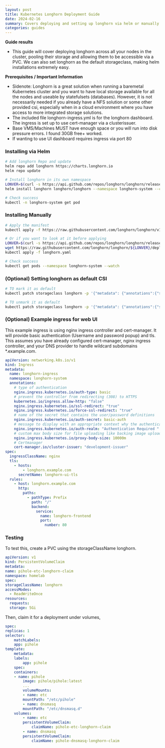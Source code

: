 ```yaml
---
layout: post
title: Kubernetes Longhorn Deployment Guide
date: 2024-02-16
summary: Covers deploying and setting up longhorn via helm or manually
categories: guides
---
```


**Guide results**

- This guide will cover deploying longhorn across all your nodes in the cluster, pooling their storage and allowing them to be accessible via a PVC. We can also set longhorn as the default storageclass, making helm installations extremely easy.

**Prerequisites / Important Information**

- Sidenote: Longhorn is a great solution when running a baremetal Kubernetes cluster and you want to have local storage available for all the nodes and useable by statefulsets (databases). However, it is not necessarily needed if you already have a NFS solution or some other provided csi, especially when in a cloud environment where you have access to more integrated storage solutions.
- The included file longhorn-ingress.yml is for the longhorn dashboard. The ingress is set up to use cert-manager via a clusterissuer.
- Base VMS/Machines MUST have enough space or you will run into disk pressure errors. I found 30GB free+ worked.
- If wanting to use UI dashboard requires ingress via port 80

### Installing via Helm

```bash
# Add longhorn Repo and update
helm repo add longhorn https://charts.longhorn.io
helm repo update

# Install longhorn in its own namespace
LONVER=$(curl -s https://api.github.com/repos/longhorn/longhorn/releases/latest|grep tag_name|cut -d '"' -f 4)
helm install longhorn longhorn/longhorn --namespace longhorn-system --create-namespace --version $LONVER

# Check success
kubectl -n longhorn-system get pod
```

### Installing Manually

```bash
# Apply the manifest
kubectl apply -f https://raw.githubusercontent.com/longhorn/longhorn/v1.5.3/deploy/longhorn.yaml

# Or if you want to look at it before applying
LONVER=$(curl -s https://api.github.com/repos/longhorn/longhorn/releases/latest|grep tag_name|cut -d '"' -f 4)
wget https://raw.githubusercontent.com/longhorn/longhorn/${LONVER}/deploy/longhorn.yaml
kubectl apply -f longhorn.yaml

# Check success
kubectl get pods --namespace longhorn-system --watch
```

### (Optional) Setting longhorn as default CSI

```bash
# TO mark it as default
kubectl patch storageclass longhorn -p '{"metadata": {"annotations":{"storageclass.kubernetes.io/is-default-class":"true"}}}'

# TO unmark it as default
kubectl patch storageclass longhorn -p '{"metadata": {"annotations":{"storageclass.kubernetes.io/is-default-class":"false"}}}'
```

### (Optional) Example ingress for web UI

This example ingress is using nginx ingress controller and cert-manager. It will provide basic authentication (Username and password popup) and tls. This assumes you have already configured cert-manager, nginx ingress controller, and your DNS provider to handle wildcard subdomains \*.example.com.

```yaml
apiVersion: networking.k8s.io/v1
kind: Ingress
metadata:
  name: longhorn-ingress
  namespace: longhorn-system
  annotations:
    # type of authentication
    nginx.ingress.kubernetes.io/auth-type: basic
    # prevent the controller from redirecting (308) to HTTPS
    kubernetes.io/ingress.allow-http: "false"
    nginx.ingress.kubernetes.io/ssl-redirect: "true"
    nginx.ingress.kubernetes.io/force-ssl-redirect: "true"
    # name of the secret that contains the user/password definitions
    nginx.ingress.kubernetes.io/auth-secret: basic-auth
    # message to display with an appropriate context why the authentication is required
    nginx.ingress.kubernetes.io/auth-realm: "Authentication Required "
    # custom max body size for file uploading like backing image uploading
    nginx.ingress.kubernetes.io/proxy-body-size: 10000m
    # Certmanager
    cert-manager.io/cluster-issuer: "development-issuer"
spec:
  ingressClassName: nginx
  tls:
    - hosts:
        - longhorn.example.com
      secretName: longhorn-ui-tls
  rules:
    - host: longhorn.example.com
      http:
        paths:
          - pathType: Prefix
            path: "/"
            backend:
              service:
                name: longhorn-frontend
                port:
                  number: 80
```

### Testing

To test this, create a PVC using the storageClassName longhorn.

```yaml
apiVersion: v1
kind: PersistentVolumeClaim
metadata:
name: pihole-etc-longhorn-claim
namespace: homelab
spec:
storageClassName: longhorn
accessModes:
  - ReadWriteOnce
resources:
  requests:
  storage: 5Gi
```

Then, claim it for a deployment under volumes,

```yaml
spec:
replicas: 1
selector:
    matchLabels:
    app: pihole
template:
    metadata:
    labels:
        app: pihole
    spec:
    containers:
    - name: pihole
        image: pihole/pihole:latest
        ...
        volumeMounts:
        - name: etc
        mountPath: "/etc/pihole"
        - name: dnsmasq
        mountPath: "/etc/dnsmasq.d"
    volumes:
        - name: etc
        persistentVolumeClaim:
            claimName: pihole-etc-longhorn-claim
        - name: dnsmasq
        persistentVolumeClaim:
            claimName: pihole-dnsmasq-longhorn-claim
```
